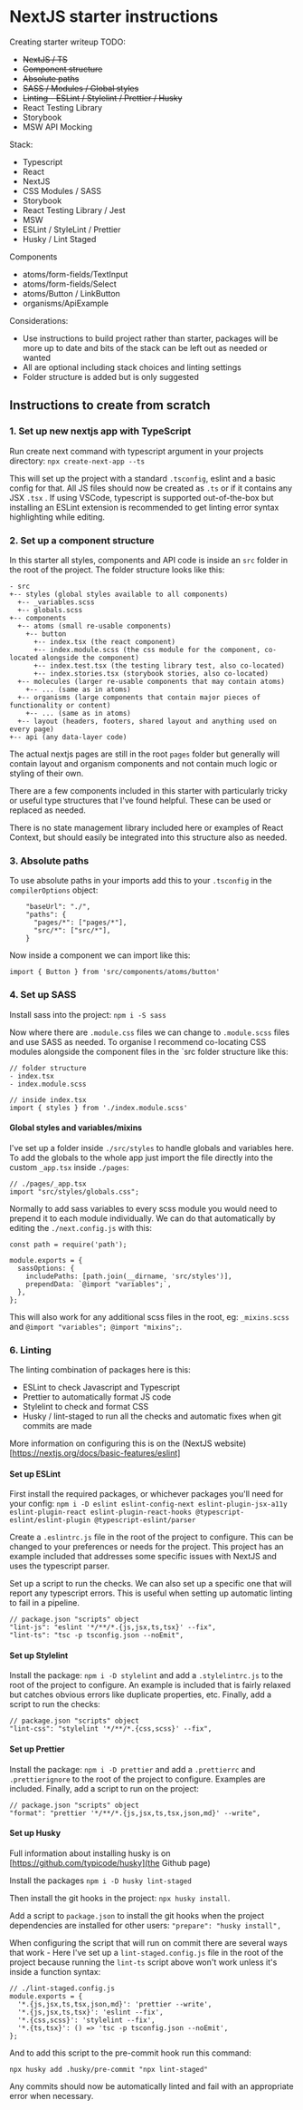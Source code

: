 # NextJS starter instructions

Creating starter writeup TODO:

-   ~~NextJS / TS~~
-   ~~Component structure~~
-   ~~Absolute paths~~
-   ~~SASS / Modules / Global styles~~
-   ~~Linting - ESLint / Stylelint / Prettier / Husky~~
-   React Testing Library
-   Storybook
-   MSW API Mocking

Stack:

-   Typescript
-   React
-   NextJS
-   CSS Modules / SASS
-   Storybook
-   React Testing Library / Jest
-   MSW
-   ESLint / StyleLint / Prettier
-   Husky / Lint Staged

Components

-   atoms/form-fields/TextInput
-   atoms/form-fields/Select
-   atoms/Button / LinkButton
-   organisms/ApiExample

Considerations:

-   Use instructions to build project rather than starter, packages will be more up to date and bits of the stack can be left out as needed or wanted
-   All are optional including stack choices and linting settings
-   Folder structure is added but is only suggested

## Instructions to create from scratch

### 1. Set up new nextjs app with TypeScript

Run create next command with typescript argument in your projects directory: `npx create-next-app --ts`

This will set up the project with a standard `.tsconfig`, eslint and a basic config for that. All JS files should now be created as `.ts` or if it contains any JSX `.tsx` . If using VSCode, typescript is supported out-of-the-box but installing an ESLint extension is recommended to get linting error syntax highlighting while editing.

### 2. Set up a component structure

In this starter all styles, components and API code is inside an `src` folder in the root of the project. The folder structure looks like this:

```
- src
+-- styles (global styles available to all components)
  +-- _variables.scss
  +-- globals.scss
+-- components
  +-- atoms (small re-usable components)
    +-- button
      +-- index.tsx (the react component)
      +-- index.module.scss (the css module for the component, co-located alongside the component)
      +-- index.test.tsx (the testing library test, also co-located)
      +-- index.stories.tsx (storybook stories, also co-located)
  +-- molecules (larger re-usable components that may contain atoms)
    +-- ... (same as in atoms)
  +-- organisms (large components that contain major pieces of functionality or content)
    +-- ... (same as in atoms)
  +-- layout (headers, footers, shared layout and anything used on every page)
+-- api (any data-layer code)
```

The actual nextjs pages are still in the root `pages` folder but generally will contain layout and organism components and not contain much logic or styling of their own.

There are a few components included in this starter with particularly tricky or useful type structures that I've found helpful. These can be used or replaced as needed.

There is no state management library included here or examples of React Context, but should easily be integrated into this structure also as needed.

### 3. Absolute paths

To use absolute paths in your imports add this to your `.tsconfig` in the `compilerOptions` object:

```
    "baseUrl": "./",
    "paths": {
      "pages/*": ["pages/*"],
      "src/*": ["src/*"],
    }
```

Now inside a component we can import like this:

```
import { Button } from 'src/components/atoms/button'
```

### 4. Set up SASS

Install sass into the project: `npm i -S sass`

Now where there are `.module.css` files we can change to `.module.scss` files and use SASS as needed. To organise I recommend co-locating CSS modules alongside the component files in the `src folder structure like this:

```
// folder structure
- index.tsx
- index.module.scss

// inside index.tsx
import { styles } from './index.module.scss'

```

#### Global styles and variables/mixins

I've set up a folder inside `./src/styles` to handle globals and variables here. To add the globals to the whole app just import the file directly into the custom `_app.tsx` inside `./pages`:

```
// ./pages/_app.tsx
import "src/styles/globals.css";
```

Normally to add sass variables to every scss module you would need to prepend it to each module individually. We can do that automatically by editing the `./next.config.js` with this:

```
const path = require('path');

module.exports = {
  sassOptions: {
    includePaths: [path.join(__dirname, 'src/styles')],
    prependData: `@import "variables";`,
  },
};
```

This will also work for any additional scss files in the root, eg: `_mixins.scss` and `@import "variables"; @import "mixins";`.

### 6. Linting

The linting combination of packages here is this:

-   ESLint to check Javascript and Typescript
-   Prettier to automatically format JS code
-   Stylelint to check and format CSS
-   Husky / lint-staged to run all the checks and automatic fixes when git commits are made

More information on configuring this is on the (NextJS website)[https://nextjs.org/docs/basic-features/eslint]

#### Set up ESLint

First install the required packages, or whichever packages you'll need for your config: `npm i -D eslint eslint-config-next eslint-plugin-jsx-a11y eslint-plugin-react eslint-plugin-react-hooks @typescript-eslint/eslint-plugin @typescript-eslint/parser`

Create a `.eslintrc.js` file in the root of the project to configure. This can be changed to your preferences or needs for the project. This project has an example included that addresses some specific issues with NextJS and uses the typescript parser.

Set up a script to run the checks. We can also set up a specific one that will report any typescript errors. This is useful when setting up automatic linting to fail in a pipeline.

```
// package.json "scripts" object
"lint-js": "eslint '*/**/*.{js,jsx,ts,tsx}' --fix",
"lint-ts": "tsc -p tsconfig.json --noEmit",
```

#### Set up Stylelint

Install the package: `npm i -D stylelint` and add a `.stylelintrc.js` to the root of the project to configure. An example is included that is fairly relaxed but catches obvious errors like duplicate properties, etc. Finally, add a script to run the checks:

```
// package.json "scripts" object
"lint-css": "stylelint '*/**/*.{css,scss}' --fix",
```

#### Set up Prettier

Install the package: `npm i -D prettier` and add a `.prettierrc` and `.prettierignore` to the root of the project to configure. Examples are included. Finally, add a script to run on the project:

```
// package.json "scripts" object
"format": "prettier '*/**/*.{js,jsx,ts,tsx,json,md}' --write",
```

#### Set up Husky

Full information about installing husky is on [https://github.com/typicode/husky](the Github page)

Install the packages `npm i -D husky lint-staged`

Then install the git hooks in the project: `npx husky install`.

Add a script to `package.json` to install the git hooks when the project dependencies are installed for other users: `"prepare": "husky install",`

When configuring the script that will run on commit there are several ways that work - Here I've set up a `lint-staged.config.js` file in the root of the project because running the `lint-ts` script above won't work unless it's inside a function syntax:

```
// ./lint-staged.config.js
module.exports = {
  '*.{js,jsx,ts,tsx,json,md}': 'prettier --write',
  '*.{js,jsx,ts,tsx}': 'eslint --fix',
  '*.{css,scss}': 'stylelint --fix',
  '*.{ts,tsx}': () => 'tsc -p tsconfig.json --noEmit',
};
```

And to add this script to the pre-commit hook run this command:

```
npx husky add .husky/pre-commit "npx lint-staged"
```

Any commits should now be automatically linted and fail with an appropriate error when necessary.
